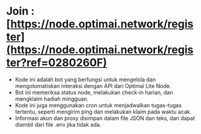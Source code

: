 # Join : [https://node.optimai.network/register](https://node.optimai.network/register?ref=0280260F)

- Kode ini adalah bot yang berfungsi untuk mengelola dan mengotomatiskan interaksi dengan API dari Optimai Lite Node.
- Bot ini memeriksa status node, melakukan check-in harian, dan mengklaim hadiah mingguan.
- Kode ini juga menggunakan cron untuk menjadwalkan tugas-tugas tertentu, seperti mengirim ping dan melakukan klaim pada waktu acak.
- Informasi akun dan proxy disimpan dalam file JSON dan teks, dan dapat diambil dari file .env jika tidak ada.

